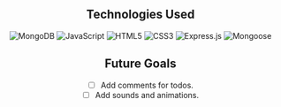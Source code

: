 <div id="assets" align="center">

## Technologies Used
![MongoDB](https://img.shields.io/badge/-MongoDB-2b244f?style=flat&logo=mongodb)
![JavaScript](https://img.shields.io/badge/javascript-9691b5?logo=javascript&logoColor=2b244f)
![HTML5](https://img.shields.io/badge/-HTML5-2b244f?style=flat&logo=html5)
![CSS3](https://img.shields.io/badge/-CSS-2b244f?style=flat&logo=css3)
![Express.js](https://img.shields.io/badge/-Express.js-2b244f?style=flat&logo=express)
![Mongoose](https://img.shields.io/badge/mongoose-2b244f)

## Future Goals

- [ ] Add comments for todos.
- [ ] Add sounds and animations.

</div>